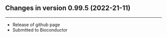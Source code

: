 ## Changes in version 0.99.5 (2022-21-11)

---

- Release of github page
- Submitted to Bioconductor
